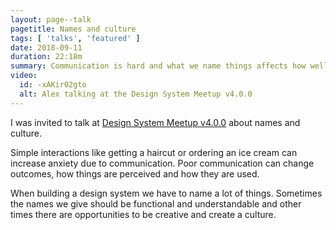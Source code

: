 ```yaml
---
layout: page--talk
pagetitle: Names and culture
tags: [ 'talks', 'featured' ]
date: 2018-09-11
duration: 22:18m
summary: Communication is hard and what we name things affects how well we communicate.
video:
  id: -xAKir02gto
  alt: Alex talking at the Design System Meetup v4.0.0
---
```

I was invited to talk at [Design System Meetup v4.0.0](https://designsystemmeetup.com/v4.0.0/) about names and culture.

Simple interactions like getting a haircut or ordering an ice cream can increase anxiety due to communication. Poor communication can change outcomes, how things are perceived and how they are used.

When building a design system we have to name a lot of things. Sometimes the names we give should be functional and understandable and other times there are opportunities to be creative and create a culture.
